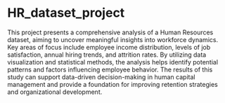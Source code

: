 # HR_dataset_project
This project presents a comprehensive analysis of a Human Resources dataset, aiming to uncover meaningful insights into workforce dynamics. Key areas of focus include employee income distribution, levels of job satisfaction, annual hiring trends, and attrition rates. By utilizing data visualization and statistical methods, the analysis helps identify potential patterns and factors influencing employee behavior. The results of this study can support data-driven decision-making in human capital management and provide a foundation for improving retention strategies and organizational development.
